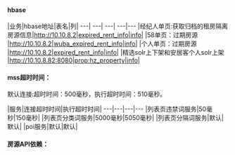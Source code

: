 #### hbase


|业务|hbase地址|表名|列|
---|                               ---|             ---|              ---|---
|经纪人单页:获取归档的租房隔离房源信息|http://10.10.8.2|expired_rent_info|info|
|58单页：过期房源                     |http://10.10.8.2|wuba_expired_rent_info|info|
|个人单页：过期房源                   |http://10.10.8.2|expired_rent_info|info|
|精选solr上下架和安居客个人solr上架   |http://10.10.8.82:8080|prop:hz_property|info|

#### mss超时时间：

默认连接:超时时间：500毫秒，执行超时时间：510毫秒。

|服务|连接超时时间|执行超时时间|
---|---|---|--- 
|列表页违禁词服务|50毫秒|150毫秒|
|列表页分类词服务|5000毫秒|5050毫秒|
|列表页分隔词服务|默认|默认|
|poi服务|默认|默认|

####  房源API依赖：


